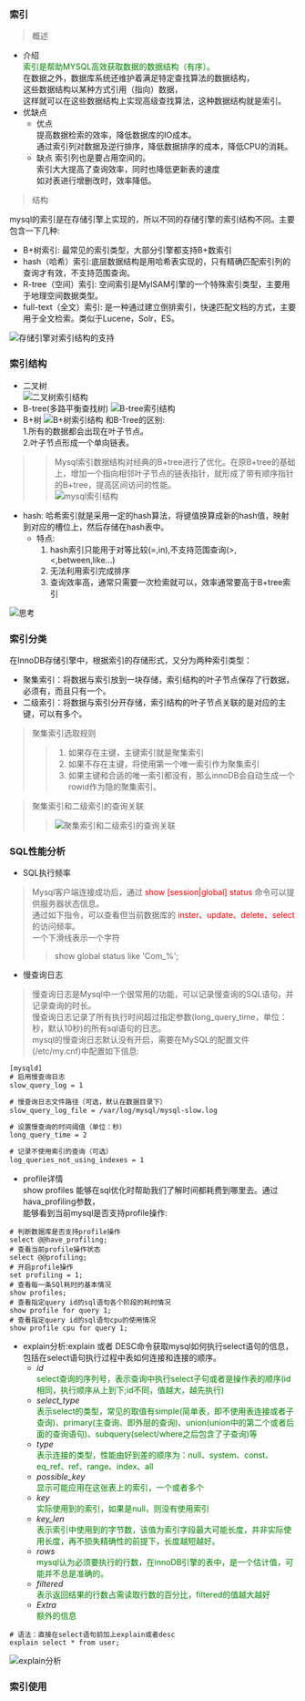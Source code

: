 ### 索引  
> 概述  
* 介绍  
  <font color="green">索引是帮助MYSQL高效获取数据的数据结构（有序）。</font>  
  在数据之外，数据库系统还维护着满足特定查找算法的数据结构，  
  这些数据结构以某种方式引用（指向）数据，  
  这样就可以在这些数据结构上实现高级查找算法，这种数据结构就是索引。
* 优缺点
  - 优点  
  提高数据检索的效率，降低数据库的IO成本。  
  通过索引列对数据及逆行排序，降低数据排序的成本，降低CPU的消耗。  
  - 缺点
  索引列也是要占用空间的。  
  索引大大提高了查询效率，同时也降低更新表的速度  
  如对表进行增删改时，效率降低。  
> 结构  

mysql的索引是在存储引擎上实现的，所以不同的存储引擎的索引结构不同。主要包含一下几种:  
* B+树索引: 最常见的索引类型，大部分引擎都支持B+数索引
* hash（哈希）索引:底层数据结构是用哈希表实现的，只有精确匹配索引列的查询才有效，不支持范围查询。
* R-tree（空间）索引: 空间索引是MylSAM引擎的一个特殊索引类型，主要用于地理空间数据类型。
* full-text（全文）索引: 是一种通过建立倒排索引，快速匹配文档的方式，主要用于全文检索。类似于Lucene，Solr，ES。

![存储引擎对索引结构的支持](/image/img_2.png)
### 索引结构
* 二叉树  
![二叉树索引结构](/image/img_3.png)
* B-tree(多路平衡查找树)
![B-tree索引结构](/image/img_4.png)
* B+树
![B+树索引结构](/image/img_5.png)
和B-Tree的区别:   
  1.所有的数据都会出现在叶子节点。  
  2.叶子节点形成一个单向链表。
>> Mysql索引数据结构对经典的B+tree进行了优化。在原B+tree的基础上，增加一个指向相邻叶子节点的链表指针，就形成了带有顺序指针的B+tree，提高区间访问的性能。  
![mysql索引结构](/image/img_6.png)

* hash: 哈希索引就是采用一定的hash算法，将键值换算成新的hash值，映射到对应的槽位上，然后存储在hash表中。  
  - 特点:  
      1. hash索引只能用于对等比较(=,in),不支持范围查询(>,<,between,like...)
      2. 无法利用索引完成排序  
      3. 查询效率高，通常只需要一次检索就可以，效率通常要高于B+tree索引

![思考](/image/img_7.png) 
### 索引分类
在InnoDB存储引擎中，根据索引的存储形式，又分为两种索引类型：
* 聚集索引：将数据与索引放到一块存储，索引结构的叶子节点保存了行数据，必须有，而且只有一个。
* 二级索引：将数据与索引分开存储，索引结构的叶子节点关联的是对应的主键，可以有多个。  
> 聚集索引选取规则
>> 1. 如果存在主键，主键索引就是聚集索引
>> 2. 如果不存在主键，将使用第一个唯一索引作为聚集索引
>> 3. 如果主键和合适的唯一索引都没有，那么innoDB会自动生成一个rowid作为隐的聚集索引。  

> 聚集索引和二级索引的查询关联
>> ![聚集索引和二级索引的查询关联](/image/img_8.png)
### SQL性能分析
* SQL执行频率  
> Mysql客户端连接成功后，通过<font color="red"> show [session|global] status</font> 命令可以提供服务器状态信息。  
通过如下指令，可以查看但当前数据库的 <font color="red">inster、update、delete、select</font> 的访问频率。  
一个下滑线表示一个字符
>> show global status like 'Com_%';
* 慢查询日志
> 慢查询日志是Mysql中一个很常用的功能，可以记录慢查询的SQL语句，并记录查询的时长。  
慢查询日志记录了所有执行时间超过指定参数(long_query_time，单位：秒，默认10秒)的所有sql语句的日志。  
mysql的慢查询日志默认没有开启，需要在MySQL的配置文件(/etc/my.cnf)中配置如下信息:
```html
[mysqld]
# 启用慢查询日志
slow_query_log = 1

# 慢查询日志文件路径（可选，默认在数据目录下）
slow_query_log_file = /var/log/mysql/mysql-slow.log

# 设置慢查询的时间阈值（单位：秒）
long_query_time = 2

# 记录不使用索引的查询（可选）
log_queries_not_using_indexes = 1
```
* profile详情  
show profiles 能够在sql优化时帮助我们了解时间都耗费到哪里去。通过hava_profiling参数，  
能够看到当前mysql是否支持profile操作:
```mysql
# 判断数据库是否支持profile操作
select @@have_profiling;
# 查看当前profile操作状态
select @@profiling;
# 开启profile操作
set profiling = 1;
# 查看每一条SQl耗时的基本情况
show profiles;
# 查看指定query id的sql语句各个阶段的耗时情况
show profile for query 1;
# 查看指定query id的sql语句cpu的使用情况
show profile cpu for query 1;
```
* explain分析:explain 或者 DESC命令获取mysql如何执行select语句的信息，包括在select语句执行过程中表如何连接和连接的顺序。   
  - *id*  
  <font color="green">select查询的序列号，表示查询中执行select子句或者是操作表的顺序(id相同，执行顺序从上到下;id不同，值越大，越先执行)</font>
  - *select_type*  
  <font color="green"> 表示select的类型，常见的取值有simple(简单表，即不使用表连接或者子查询)、primary(主查询、即外层的查询)、union(union中的第二个或者后面的查询语句)、subquery(select/where之后包含了子查询)等</font>
  - *type*  
  <font color="green">表示连接的类型，性能由好到差的顺序为：null、system、const、eq_ref、ref、range、index、all</font>  
  - *possible_key*  
  <font color="green">显示可能应用在这张表上的索引，一个或者多个</font>
  - *key*  
  <font color="green">实际使用到的索引，如果是null，则没有使用索引</font>
  - *key_len*  
  <font color="green">表示索引中使用到的字节数，该值为索引字段最大可能长度，并非实际使用长度，再不损失精确性的前提下，长度越短越好。</font>  
  - *rows*  
  <font color="green">mysql认为必须要执行的行数，在innoDB引擎的表中，是一个估计值，可能并不总是准确的。</font>
  - *filtered*  
  <font color="green">表示返回结果的行数占需读取行数的百分比，filtered的值越大越好</font>  
  - *Extra*  
  <font color="green">额外的信息</font>
```mysql
# 语法：直接在select语句前加上explain或者desc
explain select * from user;
```
![explain分析](/image/img_9.png)

### 索引使用  
